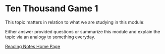 # Ten Thousand Game 1

This topic matters in relation to what we are studying in this module:

Either answer provided questions or summarize this module and explain the topic via an analogy to something everyday.  

[Reading Notes Home Page](README.md)